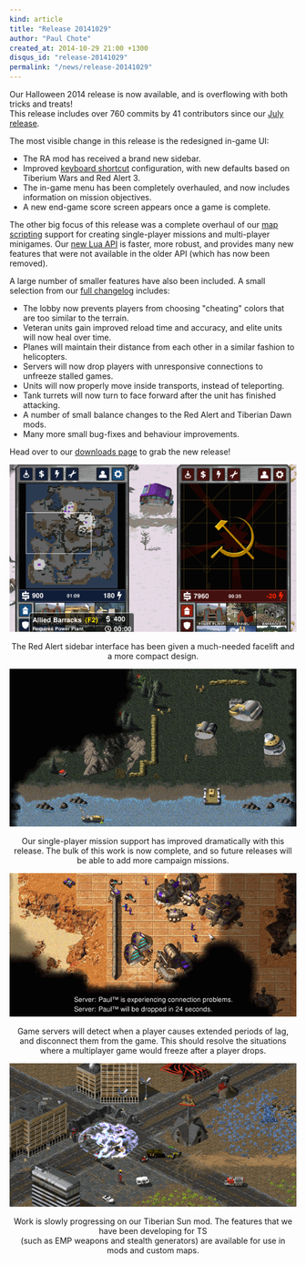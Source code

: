 ```yaml
---
kind: article
title: "Release 20141029"
author: "Paul Chote"
created_at: 2014-10-29 21:00 +1300
disqus_id: "release-20141029"
permalink: "/news/release-20141029"
---
```


Our Halloween 2014 release is now available, and is overflowing with both tricks and treats!<br />
This release includes over 760 commits by 41 contributors since our [July release](/news/release-20140722/).

The most visible change in this release is the redesigned in-game UI:

- The RA mod has received a brand new sidebar.
- Improved [keyboard shortcut](https://github.com/OpenRA/OpenRA/wiki/Hotkeys) configuration, with new defaults based on Tiberium Wars and Red Alert 3.
- The in-game menu has been completely overhauled, and now includes information on mission objectives.
- A new end-game score screen appears once a game is complete.

The other big focus of this release was a complete overhaul of our [map scripting](https://github.com/OpenRA/OpenRA/wiki/Map-scripting) support for creating single-player missions and multi-player minigames.  Our [new Lua API](https://github.com/OpenRA/OpenRA/wiki/Lua-API) is faster, more robust, and provides many new features that were not available in the older API (which has now been removed).

A large number of smaller features have also been included.  A small selection from our [full changelog](http://wiki.openra.net/Changelog) includes:

- The lobby now prevents players from choosing "cheating" colors that are too similar to the terrain.
- Veteran units gain improved reload time and accuracy, and elite units will now heal over time.
- Planes will maintain their distance from each other in a similar fashion to helicopters.
- Servers will now drop players with unresponsive connections to unfreeze stalled games.
- Units will now properly move inside transports, instead of teleporting.
- Tank turrets will now turn to face forward after the unit has finished attacking.
- A number of small balance changes to the Red Alert and Tiberian Dawn mods.
- Many more small bug-fixes and behaviour improvements.

Head over to our [downloads page](/download/) to grab the new release!

<div style="text-align:center" markdown="1">

![RA sidebar overhaul](/images/news/20140927-sidebars.png)

The Red Alert sidebar interface has been given a much-needed facelift and a more compact design.

![Improved single-player missions](/images/news/20141029-missions.png)

Our single-player mission support has improved dramatically with this release.  The bulk of this work is now complete, and so future releases will be able to add more campaign missions.

![Connection notification](/images/news/20141012-connection.png)

Game servers will detect when a player causes extended periods of lag, and disconnect them from the game.  This should resolve the situations where a multiplayer game would freeze after a player drops.

![Tiberian Sun progress](/images/news/20141012-tibsun.png)

Work is slowly progressing on our Tiberian Sun mod.  The features that we have been developing for TS<br />(such as EMP weapons and stealth generators) are available for use in mods and custom maps.

</div>
